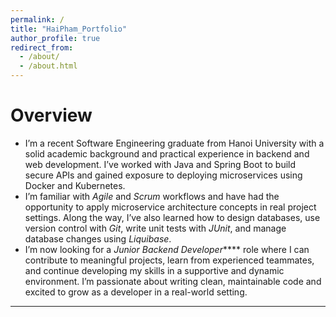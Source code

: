 ```yaml
---
permalink: /
title: "HaiPham_Portfolio"
author_profile: true
redirect_from: 
  - /about/
  - /about.html
---
```



Overview
======
- I’m a recent Software Engineering graduate from Hanoi University with a solid academic background and practical experience in backend and web development. I’ve worked with Java and Spring Boot to build secure APIs and gained exposure to deploying microservices using Docker and Kubernetes.
- I’m familiar with _Agile_ and _Scrum_ workflows and have had the opportunity to apply microservice architecture concepts in real project settings. Along the way, I’ve also learned how to design databases, use version control with _Git_, write unit tests with _JUnit_, and manage database changes using _Liquibase_.
- I’m now looking for a _Junior Backend Developer_**** role where I can contribute to meaningful projects, learn from experienced teammates, and continue developing my skills in a supportive and dynamic environment. I’m passionate about writing clean, maintainable code and excited to grow as a developer in a real-world setting.

------

